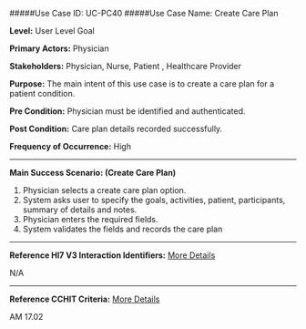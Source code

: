 #####Use Case ID: UC-PC40
#####Use Case Name: Create Care Plan

**Level:**                     User Level Goal

**Primary Actors:**            Physician

**Stakeholders:**              Physician, Nurse, Patient , Healthcare Provider

**Purpose:**                   The main intent of this use case is to create a care plan for a patient condition.

**Pre Condition:**             Physician must be identified and authenticated.

**Post Condition:**            Care plan details recorded successfully.

**Frequency of Occurrence:**   High
__________________________________________________________
**Main Success Scenario: (Create Care Plan)**

1. Physician selects a create care plan option.
2. System asks user to specify the goals, activities, patient, participants, summary of details and notes.
3. Physician enters the required fields.
4. System validates the fields and records the care plan

________________________________________________________________________
**Reference Hl7 V3 Interaction Identifiers:**
[More Details](http://www.hl7.org/implement/standards/product_brief.cfm?product_id=306)

N/A
_______________________________________________________________
**Reference CCHIT Criteria:**
[More Details](https://www.cchit.org/cchit-certified)

AM 17.02
